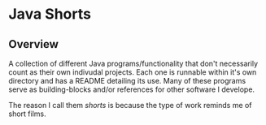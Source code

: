 # Java Shorts

Overview
---
A collection of different Java programs/functionality that don't necessarily 
count as their own indivudal projects. Each one is runnable within it's 
own directory and has a README detailing its use. Many of these 
programs serve as building-blocks and/or references for other 
software I develope. 

The reason I call them _shorts_ is because the type of work reminds me of 
short films.
